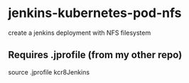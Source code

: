 # jenkins-kubernetes-pod-nfs
create a jenkins deployment with NFS filesystem

## Requires  .jprofile (from my other repo)

source .jprofile
kcr8Jenkins
